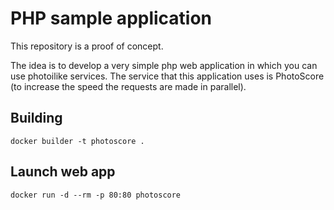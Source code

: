 # PHP sample application

This repository is a proof of concept.

The idea is to develop a very simple php web application in which you can use photoilike services. The service that this application uses is PhotoScore (to increase the speed the requests are made in parallel).

## Building

```
docker builder -t photoscore .
```

## Launch web app

```
docker run -d --rm -p 80:80 photoscore
```
